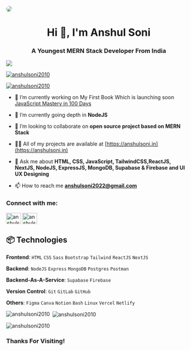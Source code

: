 
  <img src="https://i.imgur.com/Tqqn4WE.png" style="border-radius: 60px;">
<h1 align="center">Hi 👋, I'm Anshul Soni</h1>
<h3 align="center">A Youngest MERN Stack Developer From India</h3>

[![](https://visitcount.itsvg.in/api?id=anshulsoni2010&icon=8&color=10)](https://visitcount.itsvg.in)

<p align="left"> <a href="https://github.com/ryo-ma/github-profile-trophy"><img src="https://github-profile-trophy.vercel.app/?username=anshulsoni2010" alt="anshulsoni2010" /></a> </p>

<p align="left"> <a href="https://twitter.com/anshulsoni2010" target="blank"><img src="https://img.shields.io/twitter/follow/anshulsoni2010?logo=twitter&style=for-the-badge" alt="anshulsoni2010" /></a> </p>

- 🔭 I’m currently working on My First Book Which is launching soon [JavaScript Mastery in 100 Days](https://www.instagram.com/reel/C5cnpq9rSH6/?utm_source=ig_web_copy_link&igsh=MzRlODBiNWFlZA==)

- 🌱 I’m currently going depth in **NodeJS**

- 👯 I’m looking to collaborate on **open source project based on MERN Stack**

- 👨‍💻 All of my projects are available at [https://anshulsoni.in](https://anshulsoni.in)

- 💬 Ask me about **HTML, CSS, JavaScript, TailwindCSS,ReactJS, NextJS, NodeJS, ExpressJS, MongoDB, Supabase & Firebase and UI UX Designing**

- 📫 How to reach me **anshulsoni2022@gmail.com**

<h3 align="left">Connect with me:</h3>
<p align="left">
<a href="https://twitter.com/anshulsoni2010" target="blank"><img align="center" src="https://raw.githubusercontent.com/rahuldkjain/github-profile-readme-generator/master/src/images/icons/Social/twitter.svg" alt="anshulsoni2010" height="30" width="40" /></a>
<a href="https://instagram.com/anshulsoni2010" target="blank"><img align="center" src="https://raw.githubusercontent.com/rahuldkjain/github-profile-readme-generator/master/src/images/icons/Social/instagram.svg" alt="anshulsoni2010" height="30" width="40" /></a>
</p>

## 📦 Technologies

**Frontend**: `HTML` `CSS` `Sass` `Bootstrap` `Tailwind` `ReactJS` `NextJS`

**Backend**: `NodeJS` `Express` `MongoDB` `Postgres` `Postman`

**Backend-As-A-Service**: `Supabase` `Firebase`

**Version Control**: `Git` `GitLab` `GitHub`

**Others**: `Figma` `Canva` `Notion` `Bash` `Linux` `Vercel` `Netlify`
<p><img align="left" src="https://github-readme-stats.vercel.app/api/top-langs?username=anshulsoni2010&show_icons=true&locale=en&layout=compact" alt="anshulsoni2010" /></p>

<p>&nbsp;<img align="center" src="https://github-readme-stats.vercel.app/api?username=anshulsoni2010&show_icons=true&locale=en" alt="anshulsoni2010" /></p>

<p><img align="center" src="https://github-readme-streak-stats.herokuapp.com/?user=anshulsoni2010&" alt="anshulsoni2010" /></p>

<h3>Thanks For Visiting!</h3> 
